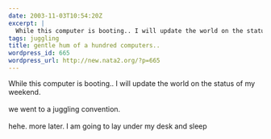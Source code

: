 ```yaml
---
date: 2003-11-03T10:54:20Z
excerpt: |
  While this computer is booting.. I will update the world on the status of my weekend. we went to a juggling convention. hehe. more later. I am going to lay under my desk and sleep
tags: juggling
title: gentle hum of a hundred computers..
wordpress_id: 665
wordpress_url: http://new.nata2.org/?p=665
---
```


While this computer is booting.. I will update the world on the status of my weekend. <br/><br/>we went to a juggling convention. <br/><br/>hehe. more later. I am going to lay under my desk and sleep
